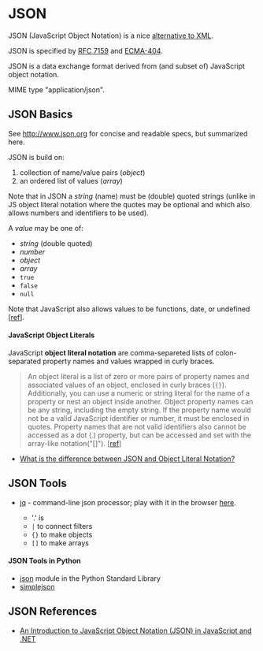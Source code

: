 # JSON

JSON (JavaScript Object Notation) is a nice [alternative to XML](http://www.json.org/xml.html).

JSON is specified by [RFC 7159](https://tools.ietf.org/html/rfc7159.html) and [ECMA-404](https://www.ecma-international.org/publications/standards/Ecma-404.htm).

JSON is a data exchange format derived from (and subset of) JavaScript object notation.

MIME type "application/json".

## JSON Basics

See http://www.json.org for concise and readable specs, but summarized here.

JSON is build on:

1. collection of name/value pairs (*object*)
2. an ordered list of values (*array*)

Note that in JSON a *string* (name) must be (double) quoted strings (unlike in JS object literal notation where the quotes may be optional and which also allows numbers and identifiers to be used).

A *value* may be one of:

* *string* (double quoted)
* *number*
* *object*
* *array*
* `true`
* `false`
* `null`

Note that JavaScript also allows values to be functions, date, or undefined [[ref](https://www.w3schools.com/js/js_json_syntax.asp)].

#### JavaScript Object Literals

JavaScript **object literal notation** are comma-separeted lists of colon-separated property names and values wrapped in curly braces.

> An object literal is a list of zero or more pairs of property names and associated values of an object, enclosed in curly braces (`{}`). Additionally, you can use a numeric or string literal for the name of a property or nest an object inside another. Object property names can be any string, including the empty string. If the property name would not be a valid JavaScript identifier or number, it must be enclosed in quotes. Property names that are not valid identifiers also cannot be accessed as a dot (.) property, but can be accessed and set with the array-like notation("[]"). [[ref](https://developer.mozilla.org/en-US/docs/Web/JavaScript/Guide/Grammar_and_types#Object_literals)]

* [What is the difference between JSON and Object Literal Notation?](http://stackoverflow.com/q/2904131/)

## JSON Tools

* [jq](https://stedolan.github.io/jq/) - command-line json processor; play with it in the browser [here](https://jqplay.org/).

    * '.' is 
    * `|` to connect filters
    * `{}` to make objects
    * `[]` to make arrays

#### JSON Tools in Python

* [json](https://docs.python.org/3/library/json.html) module in the Python Standard Library
* [simplejson](https://github.com/simplejson/simplejson)

## JSON References

* [An Introduction to JavaScript Object Notation (JSON) in JavaScript and .NET](https://msdn.microsoft.com/en-us/library/bb299886.aspx)

